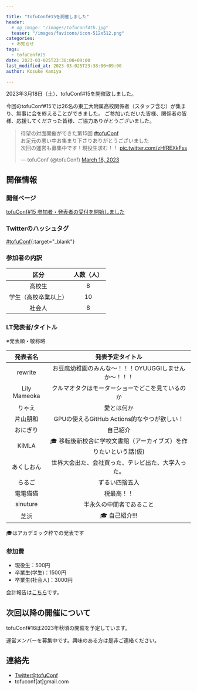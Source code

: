 ```yaml
---

title: "tofuConf#15を開催しました"
header:
  # og_image: "/images/tofuconf4th.jpg"
  teaser: "/images/favicons/icon-512x512.png"
categories: 
  - お知らせ
tags:
  - tofuConf#15
date: 2023-03-025T23:38:00+09:00
last_modified_at: 2023-03-025T23:38:00+09:00
author: Kosuke Kamiya

---
```


2023年3月18日（土）、tofuConf#15を開催致しました。

今回のtofuConf#15では26名の東工大附属高校関係者（スタッフ含む）が集まり、無事に会を終えることができました。
ご参加いただいた皆様、関係者の皆様、応援してくださった皆様、ご協力ありがとうございました。


<blockquote class="twitter-tweet"><p lang="ja" dir="ltr">待望の対面開催ができた第15回 <a href="https://twitter.com/hashtag/tofuConf?src=hash&amp;ref_src=twsrc%5Etfw">#tofuConf</a><br>お足元の悪い中お集まり下さりありがとうございました<br>次回の運営も募集中です！現役生求む！！ <a href="https://t.co/zHfREXkFss">pic.twitter.com/zHfREXkFss</a></p>&mdash; tofuConf (@tofuConf) <a href="https://twitter.com/tofuConf/status/1637009435670507522?ref_src=twsrc%5Etfw">March 18, 2023</a></blockquote> <script async src="https://platform.twitter.com/widgets.js" charset="utf-8"></script>

## 開催情報

### 開催ページ

[tofuConf#15 参加者・発表者の受付を開始しました](/2023-02-23/15th-tofuconf-general.html)

### Twitterのハッシュタグ

[#tofuConf](https://twitter.com/hashtag/tofuConf){:target="_blank"}

### 参加者の内訳

| 区分 | 人数（人） |
|:----:|:----------:|
| 高校生 | 8 |
| 学生（高校卒業以上） | 10 |
| 社会人 | 8 |

### LT発表者/タイトル

※発表順・敬称略

| 発表者名 | 発表予定タイトル |
|:--------:|:----------------------:|
|rewrite|お豆腐幼稚園のみんな～！！！OYUUGGIしませんか～！！！|
|Lily Mameoka|クルマオタクはモーターショーでどこを見ているのか|
|りゃえ|愛とは何か|
|片山朋和|GPUの使えるGitHub Actions的なやつが欲しい！|
|おにぎり|自己紹介|
|KiMLA|🎓 移転後新校舎に学校文書館（アーカイブズ）を作りたいという話(仮)|
|あくしおん|世界大会出た、会社買った、テレビ出た、大学入った。|
|らるご|ずるい四捨五入|
|電電猫猫|税最高！！|
|sinuture|半永久の中間者であること|
|芝浜|🎓 自己紹介!!!|

🎓はアカデミック枠での発表です

### 参加費

* 現役生：500円
* 卒業生(学生)：1500円
* 卒業生(社会人)：3000円

会計報告は[こちら](/2023-03-26/financial-report.html)です。

## 次回以降の開催について

tofuConf#16は2023年秋頃の開催を予定しています。

運営メンバーを募集中です。興味のある方は是非ご連絡ください。

## 連絡先

* [Twitter@tofuConf](https://twitter.com/tofuConf)
* tofuconf[at]gmail.com

